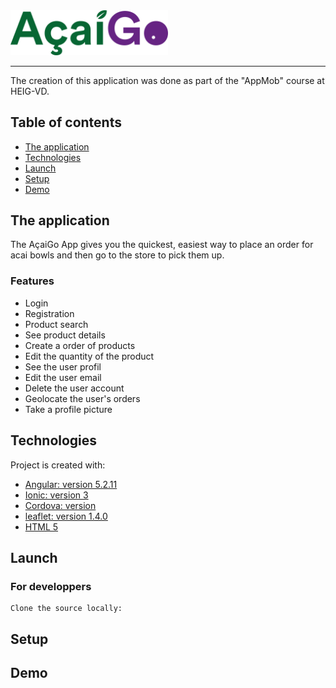 <img src="src/assets/imgs/acai.png" width="50%" height="50%">

---

The creation of this application was done as part of the "AppMob" course at HEIG-VD.

## Table of contents
* [The application](#the-application)
* [Technologies](#technologies)
* [Launch](#Launch)
* [Setup](#setup)
* [Demo](#Demo)

## The application
The AçaiGo App gives you the quickest, easiest way to place an order for acai bowls and then go to the store to pick them up.

### Features

* Login
* Registration
* Product search
* See product details
* Create a order of products
* Edit the quantity of the product
* See the user profil
* Edit the user email
* Delete the user account
* Geolocate the user's orders
* Take a profile picture

	
## Technologies
Project is created with:

* [Angular: version 5.2.11](https://angularjs.org/)
* [Ionic: version 3](https://ionicframework.com/getting-started/)
* [Cordova: version](https://cordova.apache.org/) 
* [leaflet: version 1.4.0](https://leafletjs.com/)
* [HTML 5](https://www.w3.org/TR/html52/)

## Launch

### For developpers

  ```
  Clone the source locally:
  ```
  
## Setup

## Demo
